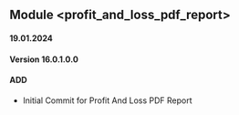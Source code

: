 ## Module <profit_and_loss_pdf_report>

#### 19.01.2024
#### Version 16.0.1.0.0
#### ADD

- Initial Commit for Profit And Loss PDF Report
